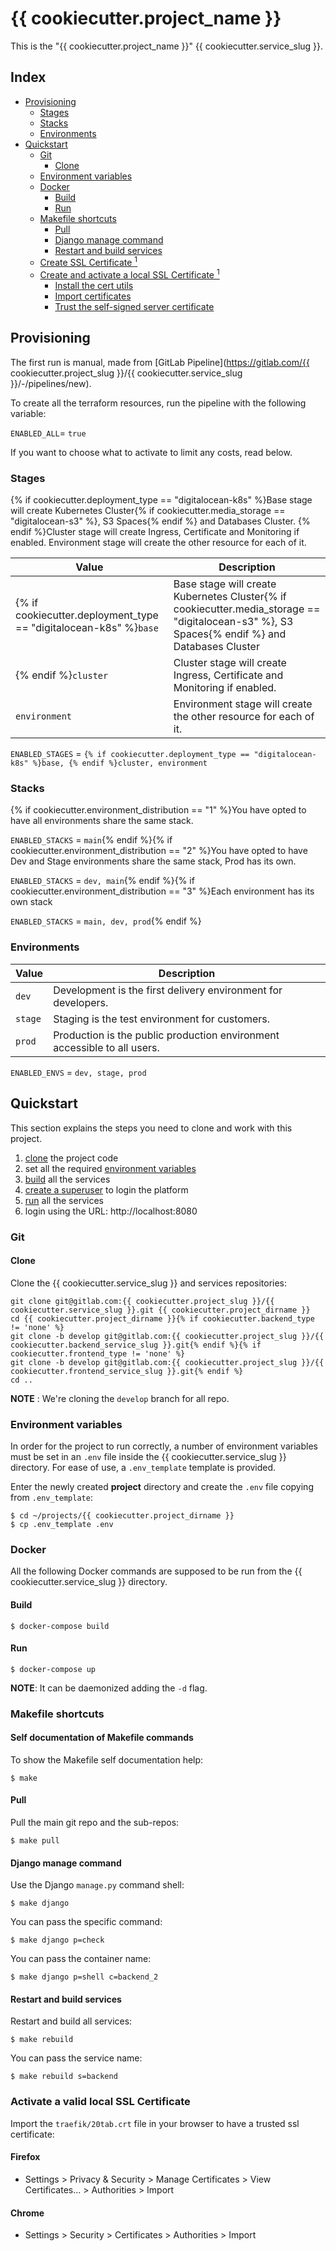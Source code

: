 # {{ cookiecutter.project_name }} <!-- omit in toc -->

This is the "{{ cookiecutter.project_name }}" {{ cookiecutter.service_slug }}.

## Index <!-- omit in toc -->

-   [Provisioning](#provisioning)
    -   [Stages](#stages)
    -   [Stacks](#stacks)
    -   [Environments](#stage)
-   [Quickstart](#quickstart)
    -   [Git](#git)
        -   [Clone](#clone)
    -   [Environment variables](#environment-variables)
    -   [Docker](#docker)
        -   [Build](#build)
        -   [Run](#run)
    -   [Makefile shortcuts](#makefile-shortcuts)
        -   [Pull](#pull)
        -   [Django manage command](#django-manage-command)
        -   [Restart and build services](#restart-and-build-services)
    -   [Create SSL Certificate <sup id="a-setup-https-locally">1</sup>](#create-ssl-certificate-sup-ida-setup-https-locally1sup)
    -   [Create and activate a local SSL Certificate <sup id="a-setup-https-locally">1</sup>](#create-and-activate-a-local-ssl-certificate-sup-ida-setup-https-locally1sup)
        -   [Install the cert utils](#install-the-cert-utils)
        -   [Import certificates](#import-certificates)
        -   [Trust the self-signed server certificate](#trust-the-self-signed-server-certificate)

## Provisioning

The first run is manual, made from [GitLab Pipeline](https://gitlab.com/{{ cookiecutter.project_slug }}/{{ cookiecutter.service_slug }}/-/pipelines/new).

To create all the terraform resources, run the pipeline with the following variable:

`ENABLED_ALL`= `true`

If you want to choose what to activate to limit any costs, read below.

### Stages

{% if cookiecutter.deployment_type == "digitalocean-k8s" %}Base stage will create Kubernetes Cluster{% if cookiecutter.media_storage == "digitalocean-s3" %}, S3 Spaces{% endif %} and Databases Cluster.
{% endif %}Cluster stage will create Ingress, Certificate and Monitoring if enabled.
Environment stage will create the other resource for each of it.

| Value                                                              | Description                                                                                                                                   |
| ------------------------------------------------------------------ | --------------------------------------------------------------------------------------------------------------------------------------------- |
| {% if cookiecutter.deployment_type == "digitalocean-k8s" %}`base` | Base stage will create Kubernetes Cluster{% if cookiecutter.media_storage == "digitalocean-s3" %}, S3 Spaces{% endif %} and Databases Cluster |
| {% endif %}`cluster`                                               | Cluster stage will create Ingress, Certificate and Monitoring if enabled.                                                                     |
| `environment`                                                      | Environment stage will create the other resource for each of it.                                                                              |

`ENABLED_STAGES` = `{% if cookiecutter.deployment_type == "digitalocean-k8s" %}base, {% endif %}cluster, environment`

### Stacks

{% if cookiecutter.environment_distribution == "1" %}You have opted to have all environments share the same stack.

`ENABLED_STACKS` = `main`{% endif %}{% if cookiecutter.environment_distribution == "2" %}You have opted to have Dev and Stage environments share the same stack, Prod has its own.

`ENABLED_STACKS` = `dev, main`{% endif %}{% if cookiecutter.environment_distribution == "3" %}Each environment has its own stack

`ENABLED_STACKS` = `main, dev, prod`{% endif %}

### Environments

| Value   | Description                                                              |
| ------- | ------------------------------------------------------------------------ |
| `dev`   | Development is the first delivery environment for developers.            |
| `stage` | Staging is the test environment for customers.                           |
| `prod`  | Production is the public production environment accessible to all users. |

`ENABLED_ENVS` = `dev, stage, prod`

## Quickstart

This section explains the steps you need to clone and work with this project.

1. [clone](#clone) the project code
2. set all the required [environment variables](#environment-variables)
3. [build](#build) all the services
4. [create a superuser](#create-a-superuser) to login the platform
5. [run](#run) all the services
6. login using the URL: http://localhost:8080

### Git

#### Clone

Clone the {{ cookiecutter.service_slug }} and services repositories:

```console
git clone git@gitlab.com:{{ cookiecutter.project_slug }}/{{ cookiecutter.service_slug }}.git {{ cookiecutter.project_dirname }}
cd {{ cookiecutter.project_dirname }}{% if cookiecutter.backend_type != 'none' %}
git clone -b develop git@gitlab.com:{{ cookiecutter.project_slug }}/{{ cookiecutter.backend_service_slug }}.git{% endif %}{% if cookiecutter.frontend_type != 'none' %}
git clone -b develop git@gitlab.com:{{ cookiecutter.project_slug }}/{{ cookiecutter.frontend_service_slug }}.git{% endif %}
cd ..
```

**NOTE** : We're cloning the `develop` branch for all repo.

### Environment variables

In order for the project to run correctly, a number of environment variables must be set in an `.env` file inside the {{ cookiecutter.service_slug }} directory. For ease of use, a `.env_template` template is provided.

Enter the newly created **project** directory and create the `.env` file copying from `.env_template`:

```console
$ cd ~/projects/{{ cookiecutter.project_dirname }}
$ cp .env_template .env
```

### Docker

All the following Docker commands are supposed to be run from the {{ cookiecutter.service_slug }} directory.

#### Build

```console
$ docker-compose build
```

#### Run

```console
$ docker-compose up
```

**NOTE**: It can be daemonized adding the `-d` flag.

### Makefile shortcuts

#### Self documentation of Makefile commands

To show the Makefile self documentation help:

```console
$ make
```

#### Pull

Pull the main git repo and the sub-repos:

```console
$ make pull
```

#### Django manage command

Use the Django `manage.py` command shell:

```console
$ make django
```

You can pass the specific command:

```console
$ make django p=check
```

You can pass the container name:

```console
$ make django p=shell c=backend_2
```

#### Restart and build services

Restart and build all services:

```console
$ make rebuild
```

You can pass the service name:

```console
$ make rebuild s=backend
```

### Activate a valid local SSL Certificate

Import the `traefik/20tab.crt` file in your browser to have a trusted ssl certificate:

#### Firefox

-   Settings > Privacy & Security > Manage Certificates > View Certificates... > Authorities > Import

#### Chrome

-   Settings > Security > Certificates > Authorities > Import
